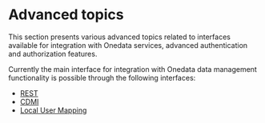 # Advanced topics

This section presents various advanced topics related to interfaces available for integration with Onedata services, advanced authentication and authorization features.

Currently the main interface for integration with Onedata data management functionality is possible through the following interfaces:
* [REST](rest.md)
* [CDMI](cdmi.md)
* [Local User Mapping](luma.md)
